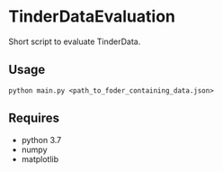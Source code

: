 # TinderDataEvaluation
Short script to evaluate TinderData. 

## Usage
``python main.py <path_to_foder_containing_data.json>``


## Requires
  - python 3.7
  - numpy
  - matplotlib
